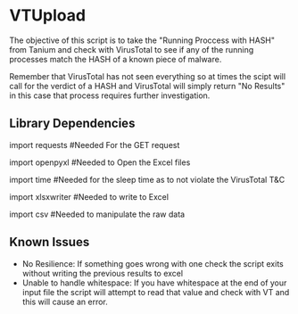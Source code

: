 # VTUpload
The objective of this script is to take the "Running Proccess with HASH" from Tanium and check with VirusTotal to see if any of the running processes match the HASH of a known piece of malware.

Remember that VirusTotal has not seen everything so at times the scipt will call for the verdict of a HASH and VirusTotal will simply return "No Results" in this case that process requires further investigation.

## Library Dependencies
import requests #Needed For the GET request

import openpyxl #Needed to Open the Excel files

import time #Needed for the sleep time as to not violate the VirusTotal T&C

import xlsxwriter #Needed to write to Excel

import csv #Needed to manipulate the raw data

## Known Issues
* No Resilience: If something goes wrong with one check the script exits without writing the previous results to excel
* Unable to handle whitespace: If you have whitespace at the end of your input file the script will attempt to read that value and check with VT and this will cause an error.
